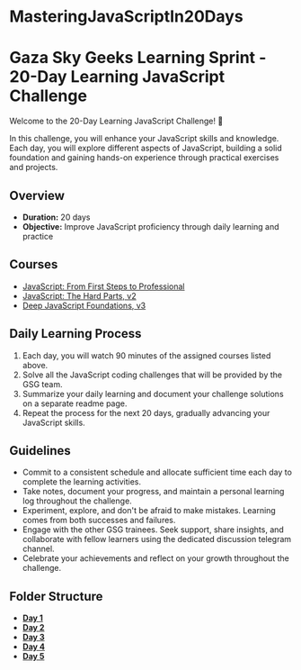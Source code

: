 # MasteringJavaScriptIn20Days



# Gaza Sky Geeks Learning Sprint - 20-Day Learning JavaScript Challenge

Welcome to the 20-Day Learning JavaScript Challenge! 🚀

In this challenge, you will enhance your JavaScript skills and knowledge. Each day, you will explore different aspects of JavaScript, building a solid foundation and gaining hands-on experience through practical exercises and projects.

## Overview
- **Duration:** 20 days
- **Objective:** Improve JavaScript proficiency through daily learning and practice


## Courses
 - [JavaScript: From First Steps to Professional](https://frontendmasters.com/courses/javascript-first-steps/)
 - [JavaScript: The Hard Parts, v2](https://frontendmasters.com/courses/javascript-hard-parts-v2/)
 - [Deep JavaScript Foundations, v3](https://frontendmasters.com/courses/deep-javascript-v3/)



## Daily Learning Process
1. Each day, you will watch 90 minutes of the assigned courses listed above.
2. Solve all the JavaScript coding challenges that will be provided by the GSG team.
3. Summarize your daily learning and document your challenge solutions on a separate readme page.
4. Repeat the process for the next 20 days, gradually advancing your JavaScript skills.



## Guidelines
- Commit to a consistent schedule and allocate sufficient time each day to complete the learning activities.
- Take notes, document your progress, and maintain a personal learning log throughout the challenge.
- Experiment, explore, and don't be afraid to make mistakes. Learning comes from both successes and failures.
- Engage with the other GSG trainees. Seek support, share insights, and collaborate with fellow learners using the dedicated discussion telegram channel.
- Celebrate your achievements and reflect on your growth throughout the challenge.

## Folder Structure
-  [**Day 1**](https://github.com/Salahabdalhaq/MasteringJavaScriptIn20Days/blob/main/Day1.md)
-  [**Day 2**](https://github.com/Salahabdalhaq/MasteringJavaScriptIn20Days/blob/main/Day2.md)
-  [**Day 3**](https://github.com/Salahabdalhaq/MasteringJavaScriptIn20Days/blob/main/Day3.md)
-  [**Day 4**](https://github.com/Salahabdalhaq/MasteringJavaScriptIn20Days/blob/main/Day4.md)
-  [**Day 5**](https://github.com/Salahabdalhaq/MasteringJavaScriptIn20Days/blob/main/Day5.md)
